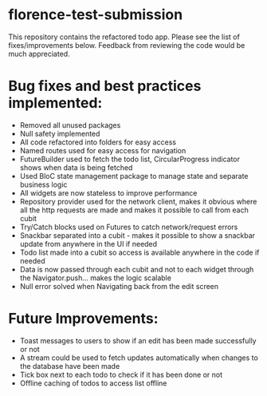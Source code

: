 # florence-test-submission

This repository contains the refactored todo app. Please see
the list of fixes/improvements below. Feedback from reviewing the code would be much appreciated.

# Bug fixes and best practices implemented:
- Removed all unused packages
- Null safety implemented
- All code refactored into folders for easy access
- Named routes used for easy access for navigation
- FutureBuilder used to fetch the todo list, CircularProgress indicator shows when data is being fetched
- Used BloC state management package to manage state and separate business logic
- All widgets are now stateless to improve performance
- Repository provider used for the network client, makes it obvious where all the http requests are made and makes it possible to call from each cubit
- Try/Catch blocks used on Futures to catch network/request errors
- Snackbar separated into a cubit - makes it possible to show a snackbar update from anywhere in the UI if needed
- Todo list made into a cubit so access is available anywhere in the code if needed
- Data is now passed through each cubit and not to each widget through the Navigator.push... makes the logic scalable
- Null error solved when Navigating back from the edit screen

# Future Improvements:
- Toast messages to users to show if an edit has been made successfully or not
- A stream could be used to fetch updates automatically when changes to the database have been made
- Tick box next to each todo to check if it has been done or not
- Offline caching of todos to access list offline

